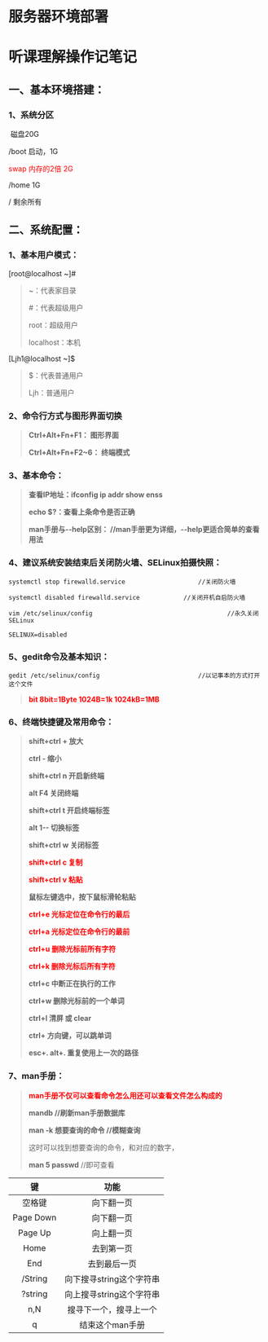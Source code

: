 # 服务器环境部署

# <kbd>听课</kbd><kbd>理解</kbd><kbd>操作</kbd><kbd>记笔记</kbd>

[郭玉晨老师云笔记]: https://note.youdao.com/ynoteshare/index.html?id=1ede810e9c8cd6e3c2a3aea799e6e50c&amp;type=note&amp;_time=1639616164990



## 一、基本环境搭建：

### 1、系统分区

​	磁盘20G

/boot 启动，1G

<font color="red">swap 内存的2倍 2G</font>

/home 1G

/ 剩余所有

## 二、系统配置：

### 1、基本用户模式：

[root@localhost ~]#      

> ~：代表家目录
>
> #：代表超级用户
>
> root：超级用户
>
> localhost：本机

  [Ljh1@localhost ~]$ 

> $：代表普通用户
>
> Ljh：普通用户

### 2、命令行方式与图形界面切换

> **Ctrl+Alt+Fn+F1：				图形界面**
>
> **Ctrl+Alt+Fn+F2~6：			终端模式**

### 3、基本命令：

> **查看IP地址：ifconfig		ip addr show enss**
>
> **echo $?：查看上条命令是否正确**
>
> **man手册与--help区别：			//man手册更为详细，--help更适合简单的查看用法**

### 4、建议系统安装结束后关闭防火墙、SELinux拍摄快照：

```linux
systemctl stop firewalld.service					//关闭防火墙

systemctl disabled firewalld.service			//关闭开机自启防火墙

vim /etc/selinux/config										//永久关闭SELinux

SELINUX=disabled
```



### 5、gedit命令及基本知识：

```linux
gedit /etc/selinux/config  							//以记事本的方式打开这个文件	
```



> <font color="red">**bit 8bit=1Byte 1024B=1k 1024kB=1MB**</font>

### 6、终端快捷键及常用命令：

> **shift+ctrl + 放大**
>
> **ctrl - 缩小**
>
> **shift+ctrl n 开启新终端**
>
> **alt F4 关闭终端**
>
> **shift+ctrl t 开启终端标签**
>
> **alt 1-- 切换标签**
>
> **shift+ctrl w 关闭标签**
>
> <font color="red">**shift+ctrl c 复制**</font>
>
> <font color="red">**shift+ctrl v 粘贴**</font>
>
> **鼠标左键选中，按下鼠标滑轮粘贴**
>
> <font color="red">**ctrl+e 光标定位在命令行的最后**</font>
>
> <font color="red">**ctrl+a 光标定位在命令行的最前**</font>
>
> <font color="red">**ctrl+u 删除光标前所有字符**</font>
>
> <font color="red">**ctrl+k 删除光标后所有字符**</font>
>
> **ctrl+c 中断正在执行的工作**
>
> **ctrl+w 删除光标前的一个单词**
>
> **ctrl+l 清屏 或 clear**
>
> **ctrl+ 方向键，可以跳单词**
>
> **esc+. alt+. 重复使用上一次的路径**

### 7、man手册：

[在线中文man手册]: http://linux.51yip.com/search/man



> **<font color="red">man手册不仅可以查看命令怎么用还可以查看文件怎么构成的</font>**
>
> **mandb						//刷新man手册数据库**
>
> **man -k 想要查询的命令 		//模糊查询**
>
> 这时可以找到想要查询的命令，和对应的数字，
>
> **man 5 passwd**       //即可查看

|    键     |           功能           |
| :-------: | :----------------------: |
|  空格键   |        向下翻一页        |
| Page Down |        向下翻一页        |
|  Page Up  |        向上翻一页        |
|   Home    |        去到第一页        |
|    End    |       去到最后一页       |
|  /String  | 向下搜寻string这个字符串 |
|  ?string  | 向上搜寻string这个字符串 |
|    n,N    |  搜寻下一个，搜寻上一个  |
|     q     |     结束这个man手册      |

